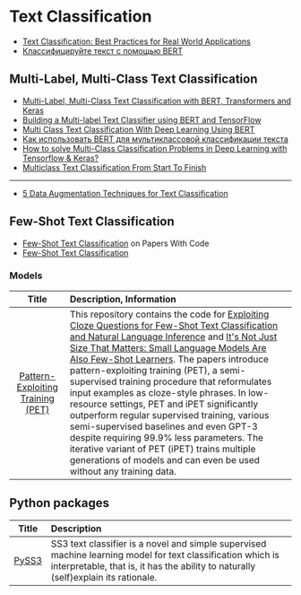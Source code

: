 # Text Classification

- [Text Classification: Best Practices for Real World Applications](https://kavita-ganesan.com/practical-text-classification-best-practices/#.YGMTSy1c5WM)
- [Классифицируйте текст с помощью BERT](https://www.tensorflow.org/tutorials/text/classify_text_with_bert)

## Multi-Label, Multi-Class Text Classification

- [Multi-Label, Multi-Class Text Classification with BERT, Transformers and Keras](https://towardsdatascience.com/multi-label-multi-class-text-classification-with-bert-transformer-and-keras-c6355eccb63a)
- [Building a Multi-label Text Classifier using BERT and TensorFlow](https://towardsdatascience.com/building-a-multi-label-text-classifier-using-bert-and-tensorflow-f188e0ecdc5d)
- [Multi Class Text Classification With Deep Learning Using BERT](https://towardsdatascience.com/multi-class-text-classification-with-deep-learning-using-bert-b59ca2f5c613)
- [Как использовать BERT для мультиклассовой классификации текста](https://neurohive.io/ru/tutorial/bert-klassifikacya-teksta/)
- [How to solve Multi-Class Classification Problems in Deep Learning with Tensorflow & Keras?](https://medium.com/deep-learning-with-keras/which-activation-loss-functions-in-multi-class-clasification-4cd599e4e61f)
- [Multiclass Text Classification From Start To Finish](https://medium.com/@robert.salgado/multiclass-text-classification-from-start-to-finish-f616a8642538)

--------------------
- [5 Data Augmentation Techniques for Text Classification](https://saurabhk30.medium.com/5-data-augmentation-techniques-for-text-classification-d14f6d8bd6aa)


## Few-Shot Text Classification

- [Few-Shot Text Classification](https://paperswithcode.com/task/few-shot-text-classification#code) on Papers With Code
- [Few-Shot Text Classification](https://few-shot-text-classification.fastforwardlabs.com)

### Models

| Title | Description, Information |
| :---:         |          :--- |
|[Pattern-Exploiting Training (PET)](https://github.com/timoschick/pet)|This repository contains the code for [Exploiting Cloze Questions for Few-Shot Text Classification and Natural Language Inference](https://arxiv.org/abs/2001.07676) and [It's Not Just Size That Matters: Small Language Models Are Also Few-Shot Learners](https://arxiv.org/abs/2009.07118). The papers introduce pattern-exploiting training (PET), a semi-supervised training procedure that reformulates input examples as cloze-style phrases. In low-resource settings, PET and iPET significantly outperform regular supervised training, various semi-supervised baselines and even GPT-3 despite requiring 99.9% less parameters. The iterative variant of PET (iPET) trains multiple generations of models and can even be used without any training data.|

## Python packages

| Title | Description |
| :---:         |          :--- |
|[PySS3](https://github.com/sergioburdisso/pyss3)|SS3 text classifier is a novel and simple supervised machine learning model for text classification which is interpretable, that is, it has the ability to naturally (self)explain its rationale.|
